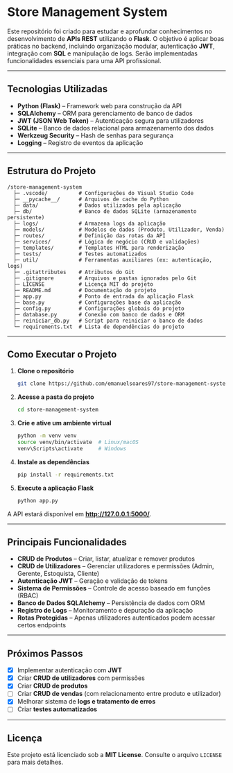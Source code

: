 # Store Management System

Este repositório foi criado para estudar e aprofundar conhecimentos no desenvolvimento de **APIs REST** utilizando o **Flask**. O objetivo é aplicar boas práticas no backend, incluindo organização modular, autenticação **JWT**, integração com **SQL** e manipulação de logs. Serão implementadas funcionalidades essenciais para uma API profissional.

---

## Tecnologias Utilizadas

- **Python (Flask)** – Framework web para construção da API
- **SQLAlchemy** – ORM para gerenciamento de banco de dados
- **JWT (JSON Web Token)** – Autenticação segura para utilizadores
- **SQLite** – Banco de dados relacional para armazenamento dos dados
- **Werkzeug Security** – Hash de senhas para segurança
- **Logging** – Registro de eventos da aplicação

---

## Estrutura do Projeto

```
/store-management-system
  ├─ .vscode/          # Configurações do Visual Studio Code
  ├─ __pycache__/      # Arquivos de cache do Python
  ├─ data/             # Dados utilizados pela aplicação
  ├─ db/               # Banco de dados SQLite (armazenamento persistente)
  ├─ logs/             # Armazena logs da aplicação
  ├─ models/           # Modelos de dados (Produto, Utilizador, Venda)
  ├─ routes/           # Definição das rotas da API
  ├─ services/         # Lógica de negócio (CRUD e validações)
  ├─ templates/        # Templates HTML para renderização
  ├─ tests/            # Testes automatizados
  ├─ util/             # Ferramentas auxiliares (ex: autenticação, logs)
  ├─ .gitattributes    # Atributos do Git
  ├─ .gitignore        # Arquivos e pastas ignorados pelo Git
  ├─ LICENSE           # Licença MIT do projeto
  ├─ README.md         # Documentação do projeto
  ├─ app.py            # Ponto de entrada da aplicação Flask
  ├─ base.py           # Configurações base da aplicação
  ├─ config.py         # Configurações globais do projeto
  ├─ database.py       # Conexão com banco de dados e ORM
  ├─ reiniciar_db.py   # Script para reiniciar o banco de dados
  └─ requirements.txt  # Lista de dependências do projeto
```

---

## Como Executar o Projeto

1. **Clone o repositório**

   ```sh
   git clone https://github.com/emanuelsoares97/store-management-system.git
   ```

2. **Acesse a pasta do projeto**

   ```sh
   cd store-management-system
   ```

3. **Crie e ative um ambiente virtual**

   ```sh
   python -m venv venv
   source venv/bin/activate  # Linux/macOS
   venv\Scripts\activate     # Windows
   ```

4. **Instale as dependências**

   ```sh
   pip install -r requirements.txt
   ```

5. **Execute a aplicação Flask**

   ```sh
   python app.py
   ```

A API estará disponível em **http://127.0.0.1:5000/**.

---

## Principais Funcionalidades

- **CRUD de Produtos** – Criar, listar, atualizar e remover produtos
- **CRUD de Utilizadores** – Gerenciar utilizadores e permissões (Admin, Gerente, Estoquista, Cliente)
- **Autenticação JWT** – Geração e validação de tokens
- **Sistema de Permissões** – Controle de acesso baseado em funções (RBAC)
- **Banco de Dados SQLAlchemy** – Persistência de dados com ORM
- **Registro de Logs** – Monitoramento e depuração da aplicação
- **Rotas Protegidas** – Apenas utilizadores autenticados podem acessar certos endpoints

---

## Próximos Passos

- [x] Implementar autenticação com **JWT**
- [x] Criar **CRUD de utilizadores** com permissões
- [x] Criar **CRUD de produtos**
- [ ] Criar **CRUD de vendas** (com relacionamento entre produto e utilizador)
- [x] Melhorar sistema de **logs e tratamento de erros**
- [ ] Criar **testes automatizados**

---

## Licença

Este projeto está licenciado sob a **MIT License**. Consulte o arquivo `LICENSE` para mais detalhes.

